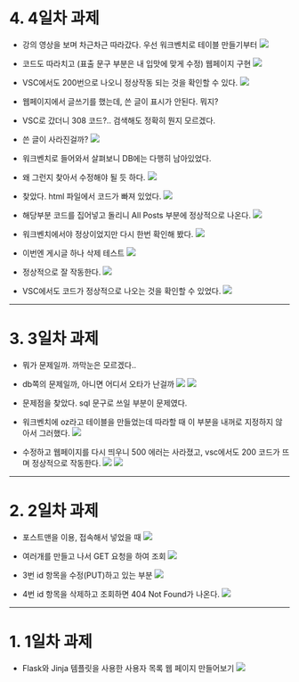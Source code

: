 # 4. 4일차 과제
  - 강의 영상을 보며 차근차근 따라갔다. 우선 워크벤치로 테이블 만들기부터
    ![](../Flask/screenshot/11.jpg)

  - 코드도 따라치고 (표출 문구 부분은 내 입맛에 맞게 수정) 웹페이지 구현
    ![](../Flask/screenshot/12.jpg)
  
  - VSC에서도 200번으로 나오니 정상작동 되는 것을 확인할 수 있다.
    ![](../Flask/screenshot/13.jpg)

  - 웹페이지에서 글쓰기를 했는데, 쓴 글이 표시가 안된다. 뭐지?
  - VSC로 갔더니 308 코드?.. 검색해도 정확히 뭔지 모르겠다.
  - 쓴 글이 사라진걸까?
    ![](../Flask/screenshot/14.jpg)
  
  - 워크벤치로 들어와서 살펴보니 DB에는 다행히 남아있었다.
  - 왜 그런지 찾아서 수정해야 될 듯 하다.
    ![](../Flask/screenshot/15.jpg)

  - 찾았다. html 파일에서 코드가 빠져 있었다.
    ![](../Flask/screenshot/16.jpg)

  - 해당부분 코드를 집어넣고 돌리니 All Posts 부분에 정상적으로 나온다.
    ![](../Flask/screenshot/17.jpg)

  - 워크벤치에서야 정상이었지만 다시 한번 확인해 봤다.
    ![](../Flask/screenshot/18.jpg)

  - 이번엔 게시글 하나 삭제 테스트
    ![](../Flask/screenshot/19.jpg)

  - 정상적으로 잘 작동한다.
    ![](../Flask/screenshot/20.jpg)

  - VSC에서도 코드가 정상적으로 나오는 것을 확인할 수 있었다.
    ![](../Flask/screenshot/21.jpg)

----------------------------------------------------------------------------------------
# 3. 3일차 과제
  - 뭐가 문제일까. 까막눈은 모르겠다..
  - db쪽의 문제일까, 아니면 어디서 오타가 난걸까
    ![](../Flask/screenshot/06.jpg)
    ![](../Flask/screenshot/07.jpg)

  - 문제점을 찾았다. sql 문구로 쓰일 부분이 문제였다.
  - 워크벤치에 oz라고 테이블을 만들었는데 따라할 때 이 부분을 내꺼로 지정하지 않아서 그러했다.
    ![](../Flask/screenshot/08.jpg)

  - 수정하고 웹페이지를 다시 띄우니 500 에러는 사라졌고, vsc에서도 200 코드가 뜨며 정상적으로 작동한다.
    ![](../Flask/screenshot/09.jpg)
    ![](../Flask/screenshot/10.jpg)
-------------------------------------------------------------------------------------
# 2. 2일차 과제
  - 포스트맨을 이용, 접속해서 넣었을 때
    ![](../Flask/screenshot/02.jpg)

  - 여러개를 만들고 나서 GET 요청을 하여 조회
    ![](../Flask/screenshot/03.jpg)

  - 3번 id 항목을 수정(PUT)하고 있는 부분
    ![](../Flask/screenshot/04.jpg)

  - 4번 id 항목을 삭제하고 조회하면 404 Not Found가 나온다.
    ![](../Flask/screenshot/05.jpg)

----------------------------------------------------------------------------------------
# 1. 1일차 과제
  - Flask와 Jinja 템플릿을 사용한 사용자 목록 웹 페이지 만들어보기
    ![](../Flask/screenshot/01.jpg)
